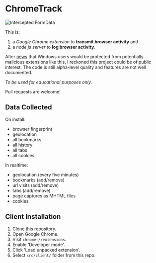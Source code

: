 ChromeTrack
===========

![Intercepted FormData](http://i.imgur.com/rvxa00k.png)

This is:

1. a _Google Chrome extension_ to **transmit browser activity** and
2. a _node.js server_ to **log browser activity**.

After [news](http://blog.chromium.org/2013/11/protecting-windows-users-from-malicious.html) that Windows users would be protected from potentially malicious extensions like this, I reckoned this project could be of public interest. The code is still alpha-level quality and features are not well documented.

_To be used for educational purposes only._

Pull requests are welcome!

Data Collected
--------------

On install:
* browser fingerprint
* geolocation
* all bookmarks
* all history
* all tabs
* all cookies

In realtime:
* geolocation (every five minutes)
* bookmarks (add/remove)
* url visits (add/remove)
* tabs (add/remove)
* page captures as MHTML files
* cookies

Client Installation
-------------------

1. Clone this repository.
2. Open Google Chrome.
3. Visit `chrome://extensions`.
4. Enable 'Developer mode'.
5. Click 'Load unpacked extension'.
6. Select `src/client/` folder from this repo.
